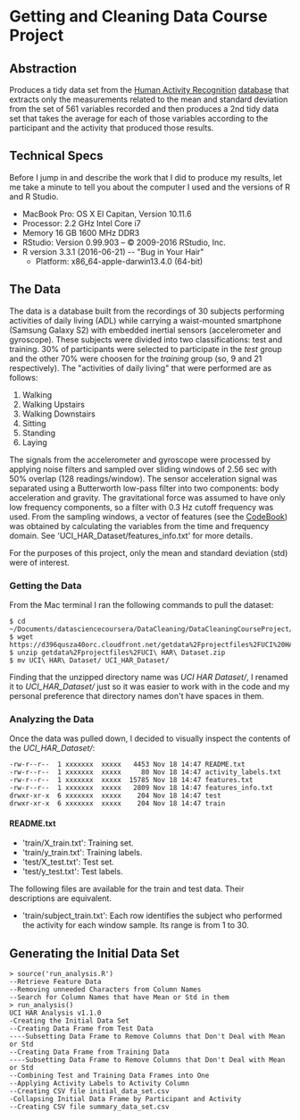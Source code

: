 # Getting and Cleaning Data Course Project

## Abstraction
Produces a tidy data set from the [Human Activity Recognition](http://archive.ics.uci.edu/ml/datasets/Human+Activity+Recognition+Using+Smartphones) [database](https://d396qusza40orc.cloudfront.net/getdata%2Fprojectfiles%2FUCI%20HAR%20Dataset.zip) that extracts only the measurements related to the mean and standard deviation from the set of 561 variables recorded and then produces a 2nd tidy data set that takes the average for each of those variables according to the participant and the activity that produced those results.

## Technical Specs
Before I jump in and describe the work that I did to produce my results, let me take a minute to tell you about the computer I used and the versions of R and R Studio.
 * MacBook Pro: OS X El Capitan, Version 10.11.6
 * Processor: 2.2 GHz Intel Core i7
 * Memory 16 GB 1600 MHz DDR3
 * RStudio: Version 0.99.903 – © 2009-2016 RStudio, Inc.
 * R version 3.3.1 (2016-06-21) -- "Bug in Your Hair"
   * Platform: x86_64-apple-darwin13.4.0 (64-bit)

## The Data
The data is a database built from the recordings of 30 subjects performing activities of daily living (ADL) while carrying a waist-mounted smartphone (Samsung Galaxy S2) with embedded inertial sensors (accelerometer and gyroscope). These subjects were divided into two classifications: test and training. 30% of participants were selected to participate in the _test_ group and the other 70% were choosen for the _training_ group (so, 9 and 21 respectively). The "activities of daily living" that were performed are as follows:
 1. Walking
 2. Walking Upstairs
 3. Walking Downstairs
 4. Sitting
 5. Standing
 6. Laying
 
The signals from the accelerometer and gyroscope were processed by applying noise filters and sampled over sliding windows of 2.56 sec with 50% overlap (128 readings/window). The sensor acceleration signal was separated using a Butterworth low-pass filter into two components: body acceleration and gravity. The gravitational force was assumed to have only low frequency components, so a filter with 0.3 Hz cutoff frequency was used. From the sampling windows, a vector of features (see the [CodeBook](CodeBook.md)) was obtained by calculating the variables from the time and frequency domain. See 'UCI_HAR_Dataset/features_info.txt' for more details. 
 
For the purposes of this project, only the mean and standard deviation (std) were of interest.

### Getting the Data
From the Mac terminal I ran the following commands to pull the dataset:
~~~~
$ cd ~/Documents/datasciencecoursera/DataCleaning/DataCleaningCourseProject/
$ wget https://d396qusza40orc.cloudfront.net/getdata%2Fprojectfiles%2FUCI%20HAR%20Dataset.zip
$ unzip getdata%2Fprojectfiles%2FUCI\ HAR\ Dataset.zip
$ mv UCI\ HAR\ Dataset/ UCI_HAR_Dataset/
~~~~
Finding that the unzipped directory name was _UCI HAR Dataset/_, I renamed it to _UCI_HAR_Dataset/_ just so it was easier to work with in the code and my personal preference that directory names don't have spaces in them.

### Analyzing the Data
Once the data was pulled down, I decided to visually inspect the contents of the _UCI_HAR_Dataset/_:
~~~~
-rw-r--r--  1 xxxxxxx  xxxxx   4453 Nov 18 14:47 README.txt
-rw-r--r--  1 xxxxxxx  xxxxx     80 Nov 18 14:47 activity_labels.txt
-rw-r--r--  1 xxxxxxx  xxxxx  15785 Nov 18 14:47 features.txt
-rw-r--r--  1 xxxxxxx  xxxxx   2809 Nov 18 14:47 features_info.txt
drwxr-xr-x  6 xxxxxxx  xxxxx    204 Nov 18 14:47 test
drwxr-xr-x  6 xxxxxxx  xxxxx    204 Nov 18 14:47 train
~~~~

#### README.txt

- 'train/X_train.txt': Training set.
- 'train/y_train.txt': Training labels.
- 'test/X_test.txt': Test set.
- 'test/y_test.txt': Test labels.

The following files are available for the train and test data. Their descriptions are equivalent. 

- 'train/subject_train.txt': Each row identifies the subject who performed the activity for each window sample. Its range is from 1 to 30. 


## Generating the Initial Data Set
~~~~
> source('run_analysis.R')
--Retrieve Feature Data
--Removing unneeded Characters from Column Names
--Search for Column Names that have Mean or Std in them
> run_analysis()
UCI HAR Analysis v1.1.0
-Creating the Initial Data Set
--Creating Data Frame from Test Data
----Subsetting Data Frame to Remove Columns that Don't Deal with Mean or Std
--Creating Data Frame from Training Data
----Subsetting Data Frame to Remove Columns that Don't Deal with Mean or Std
--Combining Test and Training Data Frames into One
--Applying Activity Labels to Activity Column
--Creating CSV file initial_data_set.csv
-Collapsing Initial Data Frame by Participant and Activity
--Creating CSV file summary_data_set.csv
~~~~

